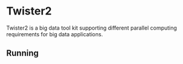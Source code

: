 # Twister2

Twister2 is a big data tool kit supporting different parallel computing 
requirements for big data applications.

## Running


